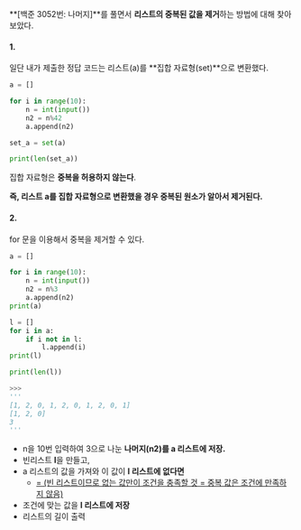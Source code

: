 **[백준 3052번: 나머지]**를 풀면서 **리스트의 중복된 값을 제거**하는 방법에 대해 찾아 보았다.



#### 1.

일단 내가 제출한 정답 코드는 리스트(a)를 **집합 자료형(set)**으로 변환했다.

```python
a = []

for i in range(10):
    n = int(input())
    n2 = n%42
    a.append(n2)

set_a = set(a)

print(len(set_a))
```

집합 자료형은 **중복을 허용하지 않는다**. 

**즉, 리스트 a를 집합 자료형으로 변환했을 경우 중복된 원소가 알아서 제거된다.**





#### 2.

for 문을 이용해서 중복을 제거할 수 있다.

```python
a = []

for i in range(10):
    n = int(input())
    n2 = n%3
    a.append(n2)
print(a)

l = []
for i in a:
    if i not in l:
        l.append(i)
print(l)

print(len(l))

>>>
'''
[1, 2, 0, 1, 2, 0, 1, 2, 0, 1]
[1, 2, 0]
3
'''
```

- n을 10번 입력하여 3으로 나눈 **나머지(n2)를 a 리스트에 저장.**
- 빈리스트 **l**을 만들고,
- a 리스트의 값을 가져와 이 값이 **l 리스트에 없다면**
  - <u>= (빈 리스트이므로 없는 값만이 조건을 충족할 것 = 중복 값은 조건에 만족하지 않음)</u>
- 조건에 맞는 값을 **l 리스트에 저장**
- 리스트의 길이 출력



